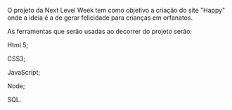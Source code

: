 O projeto da Next Level Week tem como objetivo a criação do site "Happy" onde a ideia é a de  gerar felicidade para crianças em orfanatos.


As ferramentas que serão usadas ao decorrer do projeto serão:

Html 5;

CSS3;

JavaScript;

Node;

SQL.

